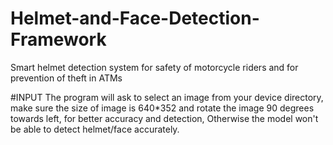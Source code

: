# Helmet-and-Face-Detection-Framework
Smart helmet detection system for safety of motorcycle riders and for prevention of theft in ATMs

#INPUT
The program will ask to select an image from your device directory, make sure the size of image is 640*352 and rotate the image 90 degrees towards left, for better accuracy and detection, Otherwise the model won't be able to detect helmet/face accurately.
